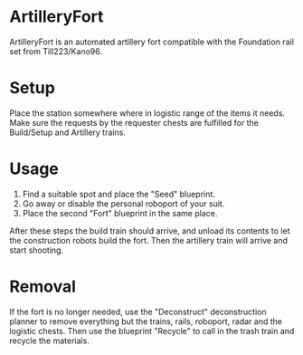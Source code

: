 ArtilleryFort
=============

ArtilleryFort is an automated artillery fort compatible with the Foundation rail
set from Till223/Kano96.

# Setup

Place the station somewhere where in logistic range of the items it needs.
Make sure the requests by the requester chests are fulfilled for the
Build/Setup and Artillery trains.

# Usage

1. Find a suitable spot and place the "Seed" blueprint.
2. Go away or disable the personal roboport of your suit.
3. Place the second "Fort" blueprint in the same place.

After these steps the build train should arrive, and unload its contents
to let the construction robots build the fort. Then the artillery train will
arrive and start shooting.

# Removal

If the fort is no longer needed, use the "Deconstruct" deconstruction
planner to remove everything but the trains, rails, roboport, radar and the
logistic chests. Then use the blueprint "Recycle" to call in the trash train
and recycle the materials.
